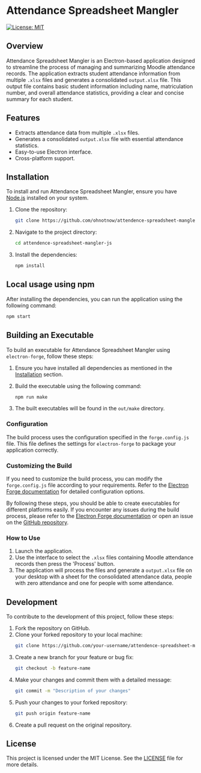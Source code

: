 # Attendance Spreadsheet Mangler

[![License: MIT](https://img.shields.io/badge/License-MIT-yellow.svg)](https://opensource.org/licenses/MIT)

## Overview

Attendance Spreadsheet Mangler is an Electron-based application designed to streamline the process of managing and summarizing Moodle attendance records. The application extracts student attendance information from multiple `.xlsx` files and generates a consolidated `output.xlsx` file. This output file contains basic student information including name, matriculation number, and overall attendance statistics, providing a clear and concise summary for each student.

## Features

- Extracts attendance data from multiple `.xlsx` files.
- Generates a consolidated `output.xlsx` file with essential attendance statistics.
- Easy-to-use Electron interface.
- Cross-platform support.

## Installation

To install and run Attendance Spreadsheet Mangler, ensure you have [Node.js](https://nodejs.org/) installed on your system.

1. Clone the repository:
    ```sh
    git clone https://github.com/ohnotnow/attendence-spreadsheet-mangler-js.git
    ```

2. Navigate to the project directory:
    ```sh
    cd attendence-spreadsheet-mangler-js
    ```

3. Install the dependencies:
    ```sh
    npm install
    ```

## Local usage using npm

After installing the dependencies, you can run the application using the following command:

```sh
npm start
```

## Building an Executable

To build an executable for Attendance Spreadsheet Mangler using `electron-forge`, follow these steps:

1. Ensure you have installed all dependencies as mentioned in the [Installation](#installation) section.

2. Build the executable using the following command:
    ```sh
    npm run make
    ```

3. The built executables will be found in the `out/make` directory.

### Configuration

The build process uses the configuration specified in the `forge.config.js` file. This file defines the settings for `electron-forge` to package your application correctly.

### Customizing the Build

If you need to customize the build process, you can modify the `forge.config.js` file according to your requirements. Refer to the [Electron Forge documentation](https://www.electronforge.io/configuration) for detailed configuration options.

By following these steps, you should be able to create executables for different platforms easily. If you encounter any issues during the build process, please refer to the [Electron Forge documentation](https://www.electronforge.io) or open an issue on the [GitHub repository](https://github.com/ohnotnow/attendence-spreadsheet-mangler-js).

### How to Use

1. Launch the application.
2. Use the interface to select the `.xlsx` files containing Moodle attendance records then press the 'Process' button.
3. The application will process the files and generate a `output.xlsx` file on your desktop with a sheet for the consolidated attendance data, people with zero attendance and one for people with some attendance.

## Development

To contribute to the development of this project, follow these steps:

1. Fork the repository on GitHub.
2. Clone your forked repository to your local machine:
    ```sh
    git clone https://github.com/your-username/attendence-spreadsheet-mangler-js.git
    ```
3. Create a new branch for your feature or bug fix:
    ```sh
    git checkout -b feature-name
    ```
4. Make your changes and commit them with a detailed message:
    ```sh
    git commit -m "Description of your changes"
    ```
5. Push your changes to your forked repository:
    ```sh
    git push origin feature-name
    ```
6. Create a pull request on the original repository.

## License

This project is licensed under the MIT License. See the [LICENSE](LICENSE) file for more details.
